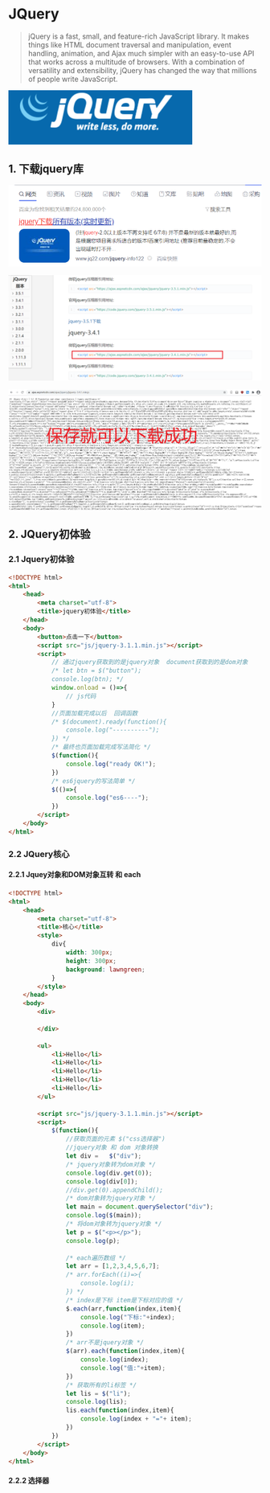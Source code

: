 # JQuery

> jQuery is a fast, small, and feature-rich JavaScript library. It makes things like HTML document traversal and manipulation, event handling, animation, and Ajax much simpler with an easy-to-use API that works across a multitude of browsers. With a combination of versatility and extensibility, jQuery has changed the way that millions of people write JavaScript.

![image-20210224104338061](_media/image-20210224104338061.png)

## 1. 下载jquery库

![image-20210224111304765](_media/image-20210224111304765.png)

![image-20210224111327424](_media/image-20210224111327424.png)

![image-20210224111412164](_media/image-20210224111412164.png)

## 2. JQuery初体验

### 2.1 Jquery初体验

```html
<!DOCTYPE html>
<html>
	<head>
		<meta charset="utf-8">
		<title>jquery初体验</title>
	</head>
	<body>
		<button>点击一下</button>
		<script src="js/jquery-3.1.1.min.js"></script>
		<script>
			// 通过jquery获取到的是jquery对象  document获取到的是dom对象
			/* let btn = $("button");
			console.log(btn); */
			window.onload = ()=>{
				// js代码
			}
			//页面加载完成以后  回调函数
			/* $(document).ready(function(){
				console.log("----------");
			}) */
			/* 最终也页面加载完成写法简化 */
			$(function(){
				console.log("ready OK!");
			})
			/* es6jquery的写法简单 */
			$(()=>{
				console.log("es6----");
			})
		</script>
	</body>
</html>

```

### 2.2 JQuery核心

#### 2.2.1 Jquey对象和DOM对象互转 和 each

```html
<!DOCTYPE html>
<html>
	<head>
		<meta charset="utf-8">
		<title>核心</title>
		<style>
			div{
				width: 300px;
				height: 300px;
				background: lawngreen;
			}
		</style>
	</head>
	<body>
		<div>
			
		</div>
		
		<ul>
			<li>Hello</li>
			<li>Hello</li>
			<li>Hello</li>
			<li>Hello</li>
			<li>Hello</li>
		</ul>	
		
		<script src="js/jquery-3.1.1.min.js"></script>
		<script>
			$(function(){
				//获取页面的元素 $("css选择器")
				//jquery对象 和 dom 对象转换
				let div = 	$("div");
				/* jquery对象转为dom对象 */
				console.log(div.get(0));
				console.log(div[0]);
				//div.get(0).appendChild();
				/* dom对象转为jquery对象 */
				let main = document.querySelector("div");
				console.log($(main));
				/* 将dom对象转为jquery对象 */
				let p = $("<p></p>");
				console.log(p);
				
				/* each遍历数组 */
				let arr = [1,2,3,4,5,6,7];
				/* arr.forEach((i)=>{
					console.log(i);
				}) */
				/* index是下标 item是下标对应的值 */
				$.each(arr,function(index,item){
					console.log("下标:"+index);
					console.log(item);
				})
				/* arr不是jquery对象 */
				$(arr).each(function(index,item){
					console.log(index);
					console.log("值:"+item);
				})
				/* 获取所有的li标签 */
				let lis = $("li");
				console.log(lis);
				lis.each(function(index,item){
					console.log(index + "="+ item);
				})
			})
		</script>
	</body>
</html>

```

#### 2.2.2 选择器



